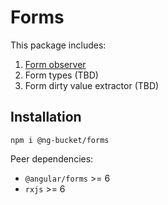 # Forms

This package includes:
1. [Form observer](./docs/form-observer.md)
2. Form types (TBD)
3. Form dirty value extractor (TBD)

## Installation

`npm i @ng-bucket/forms`

Peer dependencies:
 * `@angular/forms` >= 6
 * `rxjs` >= 6

